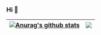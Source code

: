 ### Hi 👋
| <a href="https://github.com/HeavenTonight"><img align="center" src="https://github-readme-stats-ht.vercel.app/api?username=HeavenTonight&show_icons=true&include_all_commits=true&theme=buefy&count_private=true&hide_border=true" alt="Anurag's github stats" /></a> | <a href="https://github.com/HeavenTonight"><img align="center" src="https://github-readme-stats-ht.vercel.app/api/top-langs/?username=HeavenTonight&hide_border=true&layout=compact&theme=buefy" /></a> |
| ------------- | ------------- |


<!-- - 🔭 I’m currently working on ...
      * open source
- 🌱 I’m currently learning ...
      * golang,k8s
- 👯 I’m looking to collaborate on ...
- 🤔 I’m looking for help with ...
- 💬 Ask me about ...
- 📫 How to reach me: ...
- 😄 Pronouns: ...
- ⚡ Fun fact: ...
-->
<!-- [![HT GitHub Stats](https://github-readme-stats.vercel.app/api?username=HeavenTonight&show_icons=true&include_all_commits=true&theme=aura&count_private=true)](https://github.com/HeavenTonight) -->

<!-- [![Top Langs](https://github-readme-stats.vercel.app/api/top-langs/?username=HeavenTonight)](https://github.com/HeavenTonight) -->


